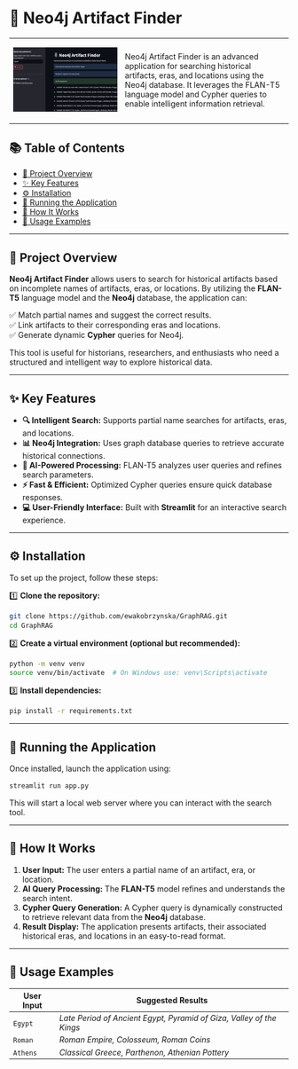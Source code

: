 # 🗿 Neo4j Artifact Finder  

<table>
  <tr>
    <td width="40%">
      <p align="center">
        <img src="./assets/banner.png" alt="Neo4j Artifact Finder" width="200"/>
      </p>
    </td>
    <td width="60%">
      Neo4j Artifact Finder is an advanced application for searching historical artifacts, eras, and locations using the Neo4j database. It leverages the FLAN-T5 language model and Cypher queries to enable intelligent information retrieval.
    </td>
  </tr>
</table>

## 📚 Table of Contents  

- [📖 Project Overview](#-project-overview)  
- [✨ Key Features](#-key-features)  
- [⚙️ Installation](#️-installation)  
- [🚀 Running the Application](#-running-the-application)  
- [🧠 How It Works](#-how-it-works)  
- [📌 Usage Examples](#-usage-examples)  

---

## 📖 Project Overview  

**Neo4j Artifact Finder** allows users to search for historical artifacts based on incomplete names of artifacts, eras, or locations. By utilizing the **FLAN-T5** language model and the **Neo4j** database, the application can:  

✅ Match partial names and suggest the correct results.  
✅ Link artifacts to their corresponding eras and locations.  
✅ Generate dynamic **Cypher** queries for Neo4j.  

This tool is useful for historians, researchers, and enthusiasts who need a structured and intelligent way to explore historical data.  

---

## ✨ Key Features  

- **🔍 Intelligent Search:** Supports partial name searches for artifacts, eras, and locations.  
- **📊 Neo4j Integration:** Uses graph database queries to retrieve accurate historical connections.  
- **🧠 AI-Powered Processing:** FLAN-T5 analyzes user queries and refines search parameters.  
- **⚡ Fast & Efficient:** Optimized Cypher queries ensure quick database responses.  
- **💻 User-Friendly Interface:** Built with **Streamlit** for an interactive search experience.  

---

## ⚙️ Installation  

To set up the project, follow these steps:  

1️⃣ **Clone the repository:**  

```bash
git clone https://github.com/ewakobrzynska/GraphRAG.git
cd GraphRAG
```

2️⃣ **Create a virtual environment (optional but recommended):**  

```bash
python -m venv venv
source venv/bin/activate  # On Windows use: venv\Scripts\activate
```

3️⃣ **Install dependencies:**  

```bash
pip install -r requirements.txt
```

---

## 🚀 Running the Application  

Once installed, launch the application using:  

```bash
streamlit run app.py
```

This will start a local web server where you can interact with the search tool.  

---

## 🧠 How It Works  

1. **User Input:** The user enters a partial name of an artifact, era, or location.  
2. **AI Query Processing:** The **FLAN-T5** model refines and understands the search intent.  
3. **Cypher Query Generation:** A Cypher query is dynamically constructed to retrieve relevant data from the **Neo4j** database.  
4. **Result Display:** The application presents artifacts, their associated historical eras, and locations in an easy-to-read format.  

---

## 📌 Usage Examples  

| User Input  | Suggested Results |
|-------------|------------------|
| `Egypt`     | *Late Period of Ancient Egypt, Pyramid of Giza, Valley of the Kings* |
| `Roman`     | *Roman Empire, Colosseum, Roman Coins* |
| `Athens`    | *Classical Greece, Parthenon, Athenian Pottery* |

